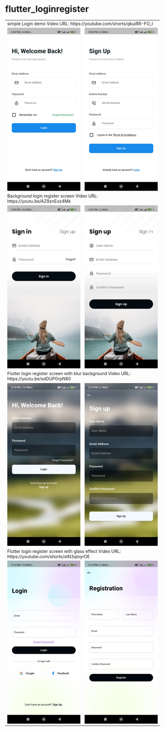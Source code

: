 # flutter_loginregister



<table> 
  <tr>
    <td colspan="2"> 
      simple Login demo 
      Video URL: https://youtube.com/shorts/qkuiRR-FO_I
    </td>
  </tr>
  <tr>
  <td> 
      <img src="https://github.com/mitsBhadeshiya/flutter_loginregister/blob/main/Demo1/Screenshot_2023-07-21-15-00-33-621_com.example.login_registration_demo.jpg?raw=true" width="300">
 </td>
  <td> 
      <img src="https://github.com/mitsBhadeshiya/flutter_loginregister/blob/main/Demo1/Screenshot_2023-07-21-15-00-38-526_com.example.login_registration_demo.jpg?raw=true" width="300">
 </td>
 </tr>


 <tr>
    <td colspan="2"> 
      Background login register screen
      Video URL: https://youtu.be/AZ9znEoz4Mk
    </td>
  </tr>
  <tr>
  <td> 
      <img src="https://github.com/mitsBhadeshiya/flutter_loginregister/blob/main/Demo2/Screenshot_2023-07-21-15-09-46-876_com.example.login_registration_demo.jpg?raw=true" width="300">
 </td>
  <td> 
      <img src="https://github.com/mitsBhadeshiya/flutter_loginregister/blob/main/Demo2/Screenshot_2023-07-21-15-09-56-012_com.example.login_registration_demo.jpg?raw=true" width="300">
 </td>
 </tr>

  <tr>
    <td colspan="2"> 
      Flutter login register screen with blur background
      Video URL: https://youtu.be/sdDUP0rpN80
    </td>
  </tr>
  <tr>
  <td> 
      <img src="https://github.com/mitsBhadeshiya/flutter_loginregister/blob/main/Demo3/Screenshot_2023-07-21-15-13-25-939_com.example.login_registration_demo.jpg?raw=true" width="300">
 </td>
  <td> 
      <img src="https://github.com/mitsBhadeshiya/flutter_loginregister/blob/main/Demo3/Screenshot_2023-07-21-15-13-31-665_com.example.login_registration_demo.jpg?raw=true" width="300">
 </td>
 </tr>


   <tr>
    <td colspan="2"> 
      Flutter login register screen with glass effect
      Video URL: https://youtube.com/shorts/stN3qloyrOE
    </td>
  </tr>
  <tr>
  <td> 
      <img src="https://github.com/mitsBhadeshiya/flutter_loginregister/blob/main/Demo4/Screenshot_2023-07-21-15-13-38-932_com.example.login_registration_demo.jpg?raw=true" width="300">
 </td>
  <td> 
      <img src="https://github.com/mitsBhadeshiya/flutter_loginregister/blob/main/Demo4/Screenshot_2023-07-21-15-13-43-607_com.example.login_registration_demo.jpg?raw=true" width="300">
 </td>
 </tr>

 
</table>
